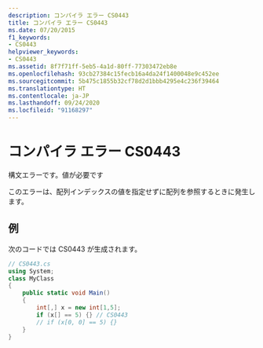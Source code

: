 ```yaml
---
description: コンパイラ エラー CS0443
title: コンパイラ エラー CS0443
ms.date: 07/20/2015
f1_keywords:
- CS0443
helpviewer_keywords:
- CS0443
ms.assetid: 8f7f71ff-5eb5-4a1d-80ff-77303472eb8e
ms.openlocfilehash: 93cb27384c15fecb16a4da24f1400048e9c452ee
ms.sourcegitcommit: 5b475c1855b32cf78d2d1bbb4295e4c236f39464
ms.translationtype: HT
ms.contentlocale: ja-JP
ms.lasthandoff: 09/24/2020
ms.locfileid: "91168297"
---
```

# <a name="compiler-error-cs0443"></a>コンパイラ エラー CS0443

構文エラーです。値が必要です  
  
 このエラーは、配列インデックスの値を指定せずに配列を参照するときに発生します。  
  
## <a name="example"></a>例  

 次のコードでは CS0443 が生成されます。  
  
```csharp  
// CS0443.cs
using System;
class MyClass
{  
    public static void Main()
    {  
        int[,] x = new int[1,5];  
        if (x[] == 5) {} // CS0443  
        // if (x[0, 0] == 5) {}
    }  
}  
```
